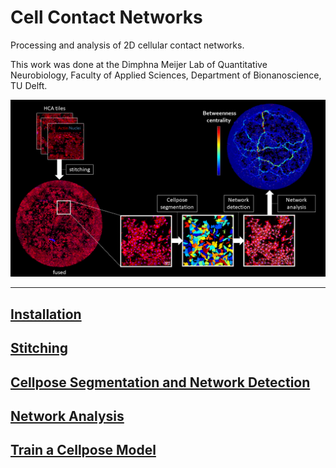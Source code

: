 # Cell Contact Networks
Processing and analysis of 2D cellular contact networks.  

This work was done at the Dimphna Meijer Lab of Quantitative Neurobiology, Faculty of Applied Sciences, Department of Bionanoscience, TU Delft.  

<p align="center">
  <img src="./assets/img/Workflow.png">
</p>

***

## [Installation](installation.md)  

## [Stitching](stitching.md)  

## [Cellpose Segmentation and Network Detection](network_detection.md)  

## [Network Analysis](network_analysis.md)  

## [Train a Cellpose Model](train_cellpose.md)  

<!---
### Markdown

Markdown is a lightweight and easy-to-use syntax for styling your writing. It includes conventions for

```markdown
Syntax highlighted code block

# Header 1
## Header 2
### Header 3

- Bulleted
- List

1. Numbered
2. List

**Bold** and _Italic_ and `Code` text

[Link](url) and ![Image](src)
```

For more details see [GitHub Flavored Markdown](https://guides.github.com/features/mastering-markdown/).

### Jekyll Themes

Your Pages site will use the layout and styles from the Jekyll theme you have selected in your [repository settings](https://github.com/BIOP/ijp-imagetoatlas/settings/pages). The name of this theme is saved in the Jekyll `_config.yml` configuration file.

### Support or Contact

Having trouble with Pages? Check out our [documentation](https://docs.github.com/categories/github-pages-basics/) or [contact support](https://support.github.com/contact) and we’ll help you sort it out.

-->
